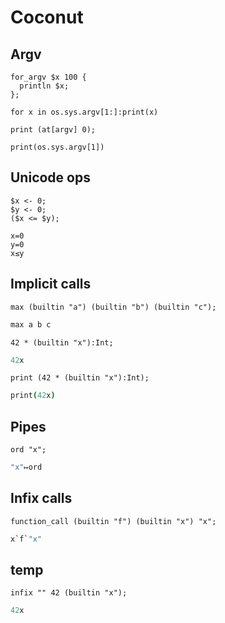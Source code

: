 # Coconut

## Argv

```polygolf
for_argv $x 100 {
  println $x;
};
```

```coconut nogolf
for x in os.sys.argv[1:]:print(x)
```

```polygolf
print (at[argv] 0);
```

```coconut
print(os.sys.argv[1])
```

## Unicode ops

```polygolf
$x <- 0;
$y <- 0;
($x <= $y);
```

```coconut nogolf chars
x=0
y=0
x≤y
```

## Implicit calls

```polygolf
max (builtin "a") (builtin "b") (builtin "c");
```

```coco skipTypecheck
max a b c
```

```polygolf
42 * (builtin "x"):Int;
```

```coco
42x
```

```polygolf
print (42 * (builtin "x"):Int);
```

```coco
print(42x)
```

## Pipes

```polygolf
ord "x";
```

```coco chars
"x"↦ord
```

## Infix calls

```polygolf
function_call (builtin "f") (builtin "x") "x";
```

```coco skipTypecheck
x`f`"x"
```

## temp

```polygolf
infix "" 42 (builtin "x");
```

```coco skipTypecheck
42x
```
